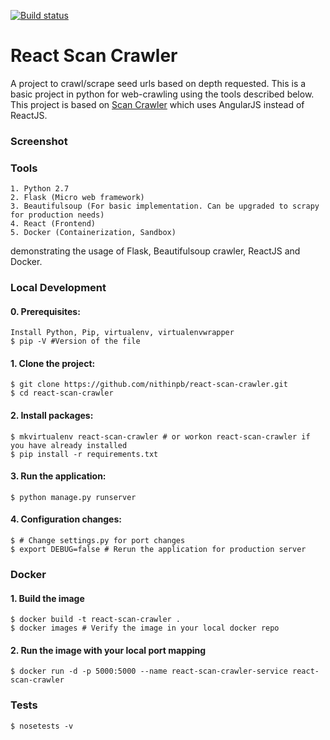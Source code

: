 [![Build status](https://travis-ci.org/nithinpb/react-scan-crawler.svg?branch=master)](https://travis-ci.org/nithinpb/react-scan-crawler)

# React Scan Crawler

A project to crawl/scrape seed urls based on depth requested. This is a basic project in python for web-crawling using the tools described below. This project is based on [Scan Crawler](https://github.com/nithinpb/scan-crawler) which uses AngularJS instead of ReactJS.

### Screenshot

### Tools 

	1. Python 2.7
	2. Flask (Micro web framework)
	3. Beautifulsoup (For basic implementation. Can be upgraded to scrapy for production needs)
	4. React (Frontend)
	5. Docker (Containerization, Sandbox)

demonstrating the usage of Flask, Beautifulsoup crawler, ReactJS and Docker. 

### Local Development

#### 0. Prerequisites: 

	Install Python, Pip, virtualenv, virtualenvwrapper
	$ pip -V #Version of the file

#### 1. Clone the project:

	$ git clone https://github.com/nithinpb/react-scan-crawler.git
	$ cd react-scan-crawler

#### 2. Install packages:

	$ mkvirtualenv react-scan-crawler # or workon react-scan-crawler if you have already installed
	$ pip install -r requirements.txt

#### 3. Run the application:

	$ python manage.py runserver

#### 4. Configuration changes:
	$ # Change settings.py for port changes
	$ export DEBUG=false # Rerun the application for production server

### Docker 

#### 1. Build the image

	$ docker build -t react-scan-crawler .
	$ docker images # Verify the image in your local docker repo

#### 2. Run the image with your local port mapping	

	$ docker run -d -p 5000:5000 --name react-scan-crawler-service react-scan-crawler

### Tests

	$ nosetests -v